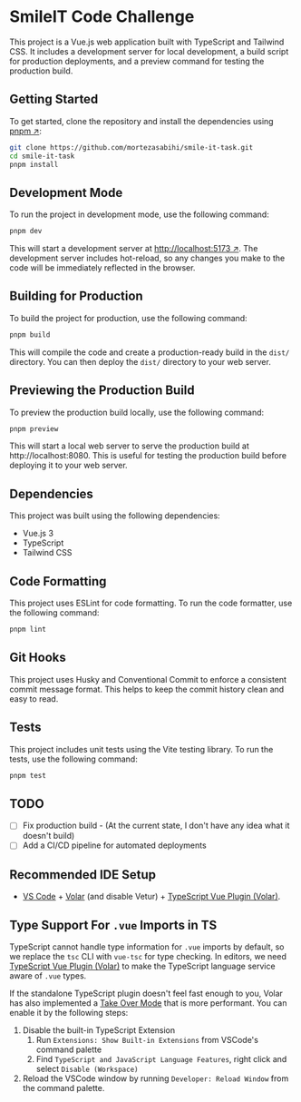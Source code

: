 # SmileIT Code Challenge

This project is a Vue.js web application built with TypeScript and Tailwind CSS. It includes a development server for local development, a build script for production deployments, and a preview command for testing the production build.

## Getting Started

To get started, clone the repository and install the dependencies using [pnpm ↗](https://pnpm.io/):

```bash
git clone https://github.com/mortezasabihi/smile-it-task.git
cd smile-it-task
pnpm install
```

## Development Mode

To run the project in development mode, use the following command:

```bash
pnpm dev
```

This will start a development server at [http://localhost:5173 ↗](http://localhost:5173). The development server includes hot-reload, so any changes you make to the code will be immediately reflected in the browser.

## Building for Production

To build the project for production, use the following command:

```bash
pnpm build
```

This will compile the code and create a production-ready build in the `dist/` directory. You can then deploy the `dist/` directory to your web server.

## Previewing the Production Build

To preview the production build locally, use the following command:

```bash
pnpm preview
```

This will start a local web server to serve the production build at http://localhost:8080. This is useful for testing the production build before deploying it to your web server.

## Dependencies

This project was built using the following dependencies:

- Vue.js 3
- TypeScript
- Tailwind CSS

## Code Formatting

This project uses ESLint for code formatting. To run the code formatter, use the following command:

```bash
pnpm lint
```

## Git Hooks

This project uses Husky and Conventional Commit to enforce a consistent commit message format. This helps to keep the commit history clean and easy to read. 

## Tests

This project includes unit tests using the Vite testing library. To run the tests, use the following command:

```bash
pnpm test
```

## TODO

- [ ] Fix production build - (At the current state, I don't have any idea what it doesn't build)
- [ ] Add a CI/CD pipeline for automated deployments

## Recommended IDE Setup

- [VS Code](https://code.visualstudio.com/) + [Volar](https://marketplace.visualstudio.com/items?itemName=Vue.volar) (and disable Vetur) + [TypeScript Vue Plugin (Volar)](https://marketplace.visualstudio.com/items?itemName=Vue.vscode-typescript-vue-plugin).

## Type Support For `.vue` Imports in TS

TypeScript cannot handle type information for `.vue` imports by default, so we replace the `tsc` CLI with `vue-tsc` for type checking. In editors, we need [TypeScript Vue Plugin (Volar)](https://marketplace.visualstudio.com/items?itemName=Vue.vscode-typescript-vue-plugin) to make the TypeScript language service aware of `.vue` types.

If the standalone TypeScript plugin doesn't feel fast enough to you, Volar has also implemented a [Take Over Mode](https://github.com/johnsoncodehk/volar/discussions/471#discussioncomment-1361669) that is more performant. You can enable it by the following steps:

1. Disable the built-in TypeScript Extension
   1. Run `Extensions: Show Built-in Extensions` from VSCode's command palette
   2. Find `TypeScript and JavaScript Language Features`, right click and select `Disable (Workspace)`
2. Reload the VSCode window by running `Developer: Reload Window` from the command palette.
